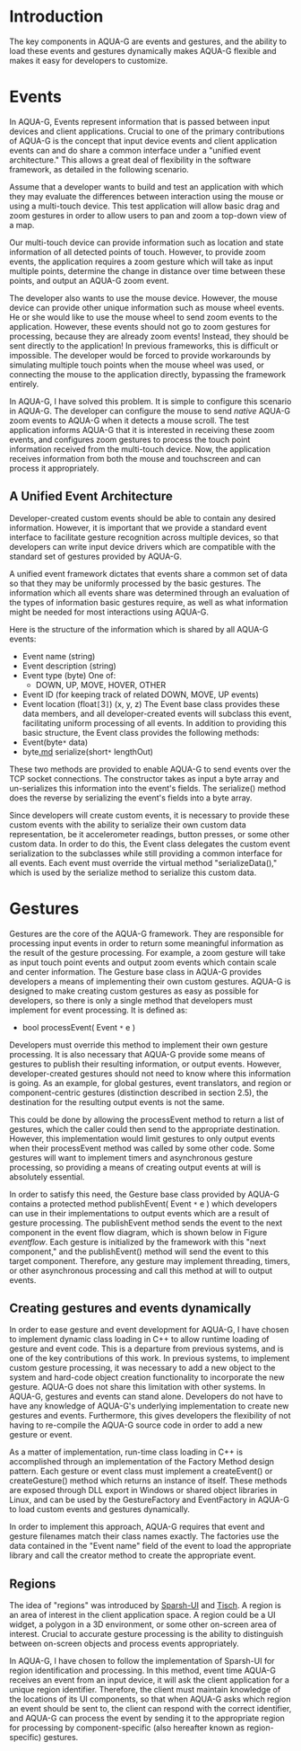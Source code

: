 # Introduction #
The key components in AQUA-G are events and gestures, and the ability to load these events and gestures dynamically makes AQUA-G flexible and makes it easy for developers to customize.

# Events #
In AQUA-G, Events represent information that is passed between input devices and client applications.  Crucial to one of the primary contributions of AQUA-G is the concept that input device events and client application events can and do share a common interface under a "unified event architecture." This allows a great deal of flexibility in the software framework, as detailed in the following scenario.

Assume that a developer wants to build and test an application with which they may evaluate the differences between interaction using the mouse or using a multi-touch device.  This test application will allow basic drag and zoom gestures in order to allow users to pan and zoom a top-down view of a map.

Our multi-touch device can provide information such as location and state information of all detected points of touch.  However, to provide zoom events, the application requires a zoom gesture which will take as input multiple points, determine the change in distance over time between these points, and output an AQUA-G zoom event.

The developer also wants to use the mouse device.  However, the mouse device can provide other unique information such as mouse wheel events.  He or she would like to use the mouse wheel to send zoom events to the application.  However, these events should not go to zoom gestures for processing, because they are already zoom events!  Instead, they should be sent directly to the application!  In previous frameworks, this is difficult or impossible.  The developer would be forced to provide workarounds by simulating multiple touch points when the mouse wheel was used, or connecting the mouse to the application directly, bypassing the framework entirely.

In AQUA-G, I have solved this problem.  It is simple to configure this scenario in AQUA-G.  The developer can configure the mouse to send _native_ AQUA-G zoom events to AQUA-G when it detects a mouse scroll.  The test application informs AQUA-G that it is interested in receiving these zoom events, and configures zoom gestures to process the touch point information received from the multi-touch device.  Now, the application receives information from both the mouse and touchscreen and can process it appropriately.

## A Unified Event Architecture ##
Developer-created custom events should be able to contain any desired information.  However, it is important that we provide a standard event interface to facilitate gesture recognition across multiple devices, so that developers can write input device drivers which are compatible with the standard set of gestures provided by AQUA-G.

A unified event framework dictates that events share a common set of data so that they may be uniformly processed by the basic gestures.  The information which all events share was determined through an evaluation of the types of information basic gestures require, as well as what information might be needed for most interactions using AQUA-G.

Here is the structure of the information which is shared by all AQUA-G events:
  * Event name (string)
  * Event description (string)
  * Event type (byte) One of:
    * DOWN, UP, MOVE, HOVER, OTHER
  * Event ID (for keeping track of related DOWN, MOVE, UP events)
  * Event location (float`[`3`]`) (x, y, z)
The Event base class provides these data members, and all developer-created events will subclass this event, facilitating uniform processing of all events.  In addition to providing this basic structure, the Event class provides the following methods:
  * Event(byte`*` data)
  * byte[.md](.md) serialize(short`*` lengthOut)

These two methods are provided to enable AQUA-G to send events over the TCP socket connections.  The constructor takes as input a byte array and un-serializes this information into the event's fields.  The serialize() method does the reverse by serializing the event's fields into a byte array.

Since developers will create custom events, it is necessary to provide these custom events with the ability to serialize their own custom data representation, be it accelerometer readings, button presses, or some other custom data.  In order to do this, the Event class delegates the custom event serialization to the subclasses while still providing a common interface for all events.  Each event must override the virtual method "serializeData()," which is used by the serialize method to serialize this custom data.

# Gestures #
Gestures are the core of the AQUA-G framework.  They are responsible for processing input events in order to return some meaningful information as the result of the gesture processing.  For example, a zoom gesture will take as input touch point events and output zoom events which contain scale and center information.  The Gesture base class in AQUA-G provides developers a means of implementing their own custom gestures.  AQUA-G is designed to make creating custom gestures as easy as possible for developers, so there is only a single method that developers must implement for event processing.  It is defined as:
  * bool processEvent( Event `*` e )

Developers must override this method to implement their own gesture processing.  It is also necessary that AQUA-G provide some means of gestures to publish their resulting information, or output events.  However, developer-created gestures should not need to know where this information is going.  As an example, for global gestures, event translators, and region or component-centric gestures (distinction described in section 2.5), the destination for the resulting output events is not the same.

This could be done by allowing the processEvent method to return a list of gestures, which the caller could then send to the appropriate destination.  However, this implementation would limit gestures to only output events when their processEvent method was called by some other code.  Some gestures will want to implement timers and asynchronous gesture processing, so providing a means of creating output events at will is absolutely essential.

In order to satisfy this need, the Gesture base class provided by AQUA-G contains a protected method publishEvent( Event `*` e ) which developers can use in their implementations to output events which are a result of gesture processing.  The publishEvent method sends the event to the next component in the event flow diagram, which is shown below in Figure _eventflow_. Each gesture is initialized by the framework with this "next component," and the publishEvent() method will send the event to this target component.  Therefore, any gesture may implement threading, timers, or other asynchronous processing and call this method at will to output events.

## Creating gestures and events dynamically ##
In order to ease gesture and event development for AQUA-G, I have chosen to implement dynamic class loading in C++ to allow runtime loading of gesture and event code.  This is a departure from previous systems, and is one of the key contributions of this work.  In previous systems, to implement custom gesture processing, it was necessary to add a new object to the system and hard-code object creation functionality to incorporate the new gesture.  AQUA-G does not share this limitation with other systems.  In AQUA-G, gestures and events can stand alone.  Developers do not have to have any knowledge of AQUA-G's underlying implementation to create new gestures and events.  Furthermore, this gives developers the flexibility of not having to re-compile the AQUA-G source code in order to add a new gesture or event.

As a matter of implementation, run-time class loading in C++ is accomplished through an implementation of the Factory Method design pattern.  Each gesture or event class must implement a createEvent() or createGesture() method which returns an instance of itself.  These methods are exposed through DLL export in Windows or shared object libraries in Linux, and can be used by the GestureFactory and EventFactory in AQUA-G to load custom events and gestures dynamically.

In order to implement this approach, AQUA-G requires that event and gesture filenames match their class names exactly.  The factories use the data contained in the "Event name" field of the event to load the appropriate library and call the creator method to create the appropriate event.

## Regions ##
The idea of "regions" was introduced by [Sparsh-UI](http://sparsh-ui.googlecode.com) and [Tisch](http://tisch.sourceforge.net/).  A region is an area of interest in the client application space.  A region could be a UI widget, a polygon in a 3D environment, or some other on-screen area of interest.  Crucial to accurate gesture processing is the ability to distinguish between on-screen objects and process events appropriately.

In AQUA-G, I have chosen to follow the implementation of Sparsh-UI for region identification and processing.  In this method, event time AQUA-G receives an event from an input device, it will ask the client application for a unique region identifier.  Therefore, the client must maintain knowledge of the locations of its UI components, so that when AQUA-G asks which region an event should be sent to, the client can respond with the correct identifier, and AQUA-G can process the event by sending it to the appropriate region for processing by component-specific (also hereafter known as region-specific) gestures.